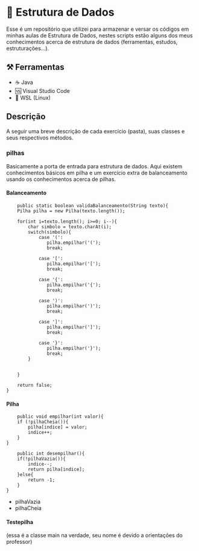 # 🧱 Estrutura de Dados 

Esse é um repositório que utilizei para armazenar e versar os códigos em minhas aulas de Estrutura de Dados, nestes scripts estão alguns dos meus conhecimentos acerca de estrutura de dados (ferramentas, estudos, estruturações...). 

## ⚒️ Ferramentas
* ☕ Java
* 🆚 Visual Studio Code
* 🐧 WSL (Linux)


## Descrição
A seguir uma breve descrição de cada exercício (pasta), suas classes e seus respectivos métodos.
### pilhas
Basicamente a porta de entrada para estrutura de dados. Aqui existem conhecimentos básicos em pilha e um exercício extra de balanceamento usando os conhecimentos acerca de pilhas.
#### Balanceamento
        public static boolean validaBalanceamento(String texto){
        Pilha pilha = new Pilha(texto.length());
        
        for(int i=texto.length(); i>=0; i--){
            char simbolo = texto.charAt(i);
            switch(simbolo){
                case '(':
                   pilha.empilhar('(');
                   break;
                
                case '[':
                   pilha.empilhar('[');
                   break;

                case '{':
                   pilha.empilhar('{');
                   break;

                case ')':
                   pilha.empilhar(')');
                   break;

                case ']':
                   pilha.empilhar(']');
                   break;
                
                case '}':
                   pilha.empilhar('}');
                   break;
            }

            
        }

        return false;
    }
#### Pilha
        public void empilhar(int valor){
        if (!pilhaCheia()){
            pilha[indice] = valor;
            indice++;
        }
    }

        public int desempilhar(){
        if(!pilhaVazia()){
            indice--;
            return pilha[indice];
        }else{
            return -1;
        }
    }
   * pilhaVazia
   * pilhaCheia
#### Testepilha
(essa é a classe main na verdade, seu nome é devido a orientações do professor)

